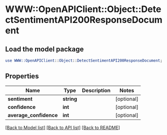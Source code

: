 # WWW::OpenAPIClient::Object::DetectSentimentAPI200ResponseDocument

## Load the model package
```perl
use WWW::OpenAPIClient::Object::DetectSentimentAPI200ResponseDocument;
```

## Properties
Name | Type | Description | Notes
------------ | ------------- | ------------- | -------------
**sentiment** | **string** |  | [optional] 
**confidence** | **int** |  | [optional] 
**average_confidence** | **int** |  | [optional] 

[[Back to Model list]](../README.md#documentation-for-models) [[Back to API list]](../README.md#documentation-for-api-endpoints) [[Back to README]](../README.md)


